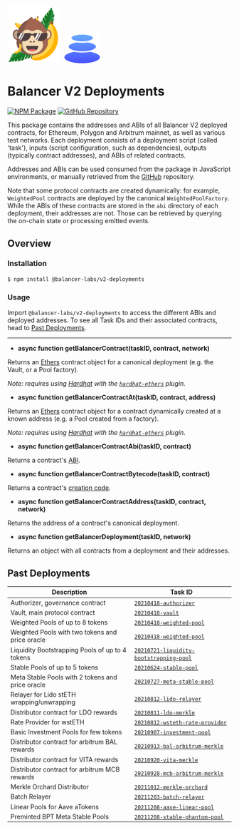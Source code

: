 # <img src="../../logo.svg" alt="ApeSwap" height="128px"> <img src="../../logo-b.svg" alt="Balancer" height="64px">


# Balancer V2 Deployments

[![NPM Package](https://img.shields.io/npm/v/@balancer-labs/v2-deployments.svg)](https://www.npmjs.org/package/@balancer-labs/v2-deployments)
[![GitHub Repository](https://img.shields.io/badge/github-deployments-lightgrey?logo=github)](https://github.com/balancer-labs/balancer-v2-monorepo/tree/deployments-latest/pkg/deployments)

This package contains the addresses and ABIs of all Balancer V2 deployed contracts, for Ethereum, Polygon and Arbitrum mainnet, as well as various test networks. Each deployment consists of a deployment script (called 'task'), inputs (script configuration, such as dependencies), outputs (typically contract addresses), and ABIs of related contracts.

Addresses and ABIs can be used consumed from the package in JavaScript environments, or manually retrieved from the [GitHub](https://github.com/balancer-labs/balancer-v2-monorepo/tree/deployments-latest/pkg/deployments) repository.

Note that some protocol contracts are created dynamically: for example, `WeightedPool` contracts are deployed by the canonical `WeightedPoolFactory`. While the ABIs of these contracts are stored in the `abi` directory of each deployment, their addresses are not. Those can be retrieved by querying the on-chain state or processing emitted events.

## Overview

### Installation

```console
$ npm install @balancer-labs/v2-deployments
```

### Usage

Import `@balancer-labs/v2-deployments` to access the different ABIs and deployed addresses. To see all Task IDs and their associated contracts, head to [Past Deployments](#past-deployments).

---

- **async function getBalancerContract(taskID, contract, network)**

Returns an [Ethers](https://docs.ethers.io/v5/) contract object for a canonical deployment (e.g. the Vault, or a Pool factory).

_Note: requires using [Hardhat](https://hardhat.org/) with the [`hardhat-ethers`](https://hardhat.org/plugins/nomiclabs-hardhat-ethers.html) plugin._

- **async function getBalancerContractAt(taskID, contract, address)**

Returns an [Ethers](https://docs.ethers.io/v5/) contract object for a contract dynamically created at a known address (e.g. a Pool created from a factory).

_Note: requires using [Hardhat](https://hardhat.org/) with the [`hardhat-ethers`](https://hardhat.org/plugins/nomiclabs-hardhat-ethers.html) plugin._

- **async function getBalancerContractAbi(taskID, contract)**

Returns a contract's [ABI](https://docs.soliditylang.org/en/latest/abi-spec.html).

- **async function getBalancerContractBytecode(taskID, contract)**

Returns a contract's [creation code](https://docs.soliditylang.org/en/latest/contracts.html#creating-contracts).

- **async function getBalancerContractAddress(taskID, contract, network)**

Returns the address of a contract's canonical deployment.

- **async function getBalancerDeployment(taskID, network)**

Returns an object with all contracts from a deployment and their addresses.

## Past Deployments

| Description                                      | Task ID                                                                                  |
| ------------------------------------------------ | ---------------------------------------------------------------------------------------- |
| Authorizer, governance contract                  | [`20210418-authorizer`](./tasks/20210418-authorizer)                                     |
| Vault, main protocol contract                    | [`20210418-vault`](./tasks/20210418-vault)                                               |
| Weighted Pools of up to 8 tokens                 | [`20210418-weighted-pool`](./tasks/20210418-weighted-pool)                               |
| Weighted Pools with two tokens and price oracle  | [`20210418-weighted-pool`](./tasks/20210418-weighted-pool)                               |
| Liquidity Bootstrapping Pools of up to 4 tokens  | [`20210721-liquidity-bootstrapping-pool`](./tasks/20210721-liquidity-bootstrapping-pool) |
| Stable Pools of up to 5 tokens                   | [`20210624-stable-pool`](./tasks/20210624-stable-pool)                                   |
| Meta Stable Pools with 2 tokens and price oracle | [`20210727-meta-stable-pool`](./tasks/20210727-meta-stable-pool)                         |
| Relayer for Lido stETH wrapping/unwrapping       | [`20210812-lido-relayer`](./tasks/20210812-lido-relayer)                                 |
| Distributor contract for LDO rewards             | [`20210811-ldo-merkle`](./tasks/20210811-ldo-merkle)                                     |
| Rate Provider for wstETH                         | [`20210812-wsteth-rate-provider`](./tasks/20210812-wsteth-rate-provider)                 |
| Basic Investment Pools for few tokens            | [`20210907-investment-pool`](./tasks/20210907-investment-pool)                           |
| Distributor contract for arbitrum BAL rewards    | [`20210913-bal-arbitrum-merkle`](./tasks/20210913-bal-arbitrum-merkle)                   |
| Distributor contract for VITA rewards            | [`20210920-vita-merkle`](./tasks/20210920-vita-merkle)                                   |
| Distributor contract for arbitrum MCB rewards    | [`20210928-mcb-arbitrum-merkle`](./tasks/20210928-mcb-arbitrum-merkle)                   |
| Merkle Orchard Distributor                       | [`20211012-merkle-orchard`](./tasks/20211012-merkle-orchard)                             |
| Batch Relayer                                    | [`20211203-batch-relayer`](./tasks/20211203-batch-relayer)                               |
| Linear Pools for Aave aTokens                    | [`20211208-aave-linear-pool`](./tasks/20211208-aave-linear-pool)                         |
| Preminted BPT Meta Stable Pools                  | [`20211208-stable-phantom-pool`](./tasks/20211208-stable-phantom-pool)                   |
